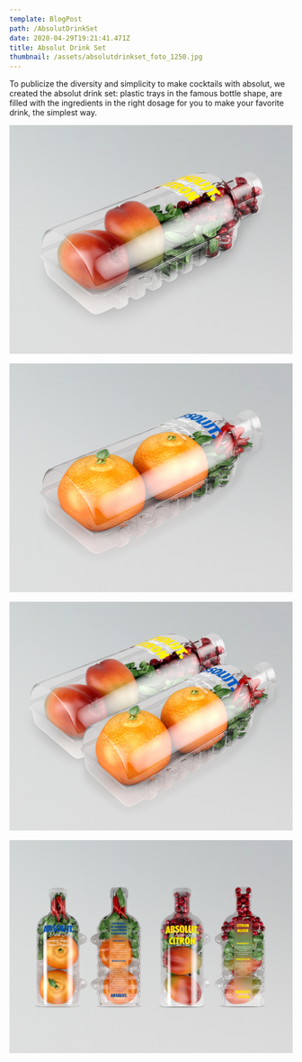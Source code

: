 ```yaml
---
template: BlogPost
path: /AbsolutDrinkSet
date: 2020-04-29T19:21:41.471Z
title: Absolut Drink Set
thumbnail: /assets/absolutdrinkset_foto_1250.jpg
---
```

To publicize the diversity and simplicity to make cocktails with absolut, we created the absolut drink set: plastic trays in the famous bottle shape, are filled with the ingredients in the right dosage for you to make your favorite drink, the simplest way.



![](/assets/absolutdrinkset_garrafamanga_1250.jpg)

![](/assets/absolutdrinkset_garrafatangerina_1250.jpg)

![](/assets/absolutdrinkset_garrafaspespectiva2_1250.jpg)

![](/assets/absolutdrinkset_garrafas_1250.jpg)